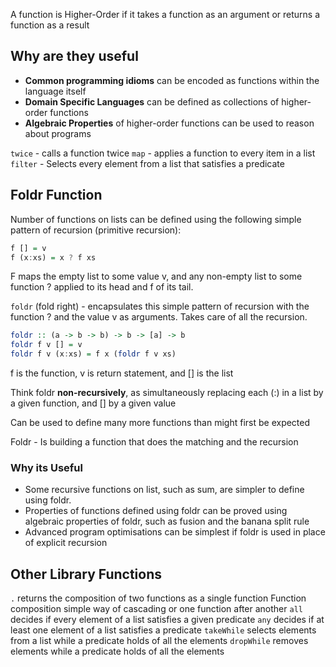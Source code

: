 A function is Higher-Order if it takes a function as an argument or returns a function as a result


## Why are they useful
- **Common programming idioms** can be encoded as functions within the language itself
- **Domain Specific Languages** can be defined as collections of higher-order functions
- **Algebraic Properties** of higher-order functions can be used to reason about programs

`twice` - calls a function twice
`map` - applies a function to every item in a list
`filter` - Selects every element from a list that satisfies a predicate

## Foldr Function
Number of functions on lists can be defined using the following simple pattern of recursion (primitive recursion):
```haskell
f [] = v
f (x:xs) = x ? f xs
```

F maps the empty list to some value v, and any non-empty list to some function ? applied to its head and f of its tail. 

`foldr` (fold right) - encapsulates this simple pattern of recursion with the function ? and the value v as arguments. Takes care of all the recursion. 
``` haskell
foldr :: (a -> b -> b) -> b -> [a] -> b
foldr f v [] = v
foldr f v (x:xs) = f x (foldr f v xs)
```

f is the function, v is return statement, and [] is the list

Think foldr **non-recursively**, as simultaneously replacing each (:) in a list by a given function, and [] by a given value

Can be used to define many more functions than might first be expected

Foldr  - Is building a function that does the matching and the recursion 

### Why its Useful
- Some recursive functions on list, such as sum, are simpler to define using foldr.
- Properties of functions defined using foldr can be proved using algebraic properties of foldr, such as fusion and the banana split rule
- Advanced program optimisations can be simplest if foldr is used in place of explicit recursion

## Other Library Functions
`.` returns the composition of two functions as a single function
Function composition simple way of cascading or one function after another
`all` decides if every element of a list satisfies a given predicate
`any` decides if at least one element of a list satisfies a predicate
`takeWhile` selects elements from a list while a predicate holds of all the elements
`dropWhile` removes elements while a predicate holds of all the elements